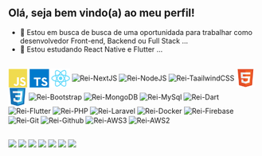 ## Olá, seja bem vindo(a) ao meu perfil!

- 🔭 Estou em busca de busca de uma oportunidada para trabalhar como desenvolvedor Front-end, Backend ou Full Stack ...
- 🌱 Estou estudando React Native e Flutter ...

<div style="display: inline_block"><br>
  <img align="center" alt="Rei-Js" height="38" src="https://raw.githubusercontent.com/devicons/devicon/master/icons/javascript/javascript-plain.svg">
  <img align="center" alt="Rei-Ts" height="38" width="40" src="https://raw.githubusercontent.com/devicons/devicon/master/icons/typescript/typescript-plain.svg">
  <img align="center" alt="Rei-React" height="38" src="https://raw.githubusercontent.com/devicons/devicon/master/icons/react/react-original.svg">
  <img align="center" alt="Rei-NextJS" height="38" src="https://cdn.jsdelivr.net/gh/devicons/devicon/icons/nextjs/nextjs-original.svg">
  <img align="center" alt="Rei-NodeJS" height="38" src="https://cdn.jsdelivr.net/gh/devicons/devicon/icons/nodejs/nodejs-original.svg">
  <img align="center" alt="Rei-TaailwindCSS" height="47" src="https://cdn.jsdelivr.net/gh/devicons/devicon/icons/tailwindcss/tailwindcss-plain.svg">
  
  
          
       
  
  <img align="center" alt="Rei-HTML" height="37" src="https://raw.githubusercontent.com/devicons/devicon/master/icons/html5/html5-original.svg">
  <img align="center" alt="Rei-CSS" height="37" src="https://raw.githubusercontent.com/devicons/devicon/master/icons/css3/css3-original.svg">
  <img align="center" alt="Rei-Bootstrap" height="40" src="https://cdn.jsdelivr.net/gh/devicons/devicon/icons/bootstrap/bootstrap-original.svg">
  
  <img align="center" alt="Rei-MongoDB" height="40" src="https://cdn.jsdelivr.net/gh/devicons/devicon/icons/mongodb/mongodb-original.svg">  
  <img align="center" alt="Rei-MySql" height="40" src="https://cdn.jsdelivr.net/gh/devicons/devicon/icons/mysql/mysql-original.svg">
  
  <img align="center" alt="Rei-Dart" height="35" src="https://cdn.jsdelivr.net/gh/devicons/devicon/icons/dart/dart-original.svg">
  <img align="center" alt="Rei-Flutter" height="35" src="https://cdn.jsdelivr.net/gh/devicons/devicon/icons/flutter/flutter-original.svg">
 
  
   <img align="center" alt="Rei-PHP" height="60" src="https://cdn.jsdelivr.net/gh/devicons/devicon/icons/php/php-original.svg">
   <img align="center" alt="Rei-Laravel" height="35" src="https://cdn.jsdelivr.net/gh/devicons/devicon/icons/laravel/laravel-plain.svg">
  
   <img align="center" alt="Rei-Docker" height="65" src="https://cdn.jsdelivr.net/gh/devicons/devicon/icons/docker/docker-original.svg">
 
   <img align="center" alt="Rei-Firebase" height="40" src="https://cdn.jsdelivr.net/gh/devicons/devicon/icons/firebase/firebase-plain.svg">
  
   <img align="center" alt="Rei-Git" height="37" src="https://cdn.jsdelivr.net/gh/devicons/devicon/icons/git/git-original.svg">
   <img align="center" alt="Rei-Github" height="40" src="https://cdn.jsdelivr.net/gh/devicons/devicon/icons/github/github-original.svg">
  
  
   <img align="center" alt="Rei-AWS3" height="90" src="https://cdn.jsdelivr.net/gh/devicons/devicon/icons/amazonwebservices/amazonwebservices-plain-wordmark.svg">  
  
   <img align="center" alt="Rei-AWS2" height="100" src="https://cdn.jsdelivr.net/gh/devicons/devicon/icons/amazonwebservices/amazonwebservices-original-wordmark.svg">
  
  
</div>

##

<div> 
  <a href = "mailto:contatorafaballerini@gmail.com"><img src="https://img.shields.io/badge/-Gmail-%23333?style=for-the-badge&logo=gmail&logoColor=white" target="_blank"></a>
  <a href="https://www.linkedin.com/in/rafaella-ballerini-45875016a" target="_blank"><img src="https://img.shields.io/badge/-LinkedIn-%230077B5?style=for-the-badge&logo=linkedin&logoColor=white" target="_blank"></a> 
  <a href="https://www.linkedin.com/in/rafaella-ballerini-45875016a" target="_blank"><img src="https://img.shields.io/badge/Facebook-1877F2?style=for-the-badge&logo=facebook&logoColor=white" target="_blank"></a>
  <a href="https://www.linkedin.com/in/rafaella-ballerini-45875016a" target="_blank"><img src="https://img.shields.io/badge/Twitter-1DA1F2?style=for-the-badge&logo=twitter&logoColor=white" target="_blank"></a>
  <a href="https://instagram.com/rafaballerini" target="_blank"><img src="https://img.shields.io/badge/-Instagram-%23E4405F?style=for-the-badge&logo=instagram&logoColor=white" target="_blank"></a>
 <a href="https://discord.gg/wagxzStdcR" target="_blank"><img src="https://img.shields.io/badge/Discord-7289DA?style=for-the-badge&logo=discord&logoColor=white" target="_blank"></a>  
  <a href="https://www.twitch.tv/rafaballerinii" target="_blank"><img src="https://img.shields.io/badge/Twitch-9146FF?style=for-the-badge&logo=twitch&logoColor=white" target="_blank"></a>
</div>
